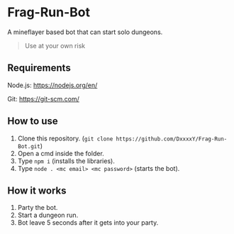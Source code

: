 # Frag-Run-Bot
A mineflayer based bot that can start solo dungeons.
> Use at your own risk

## Requirements
Node.js: https://nodejs.org/en/

Git: https://git-scm.com/

## How to use
1. Clone this repository. (`git clone https://github.com/DxxxxY/Frag-Run-Bot.git`)
2. Open a cmd inside the folder.
3. Type `npm i` (installs the libraries).
3. Type `node . <mc email> <mc password>` (starts the bot).

## How it works
1. Party the bot.
2. Start a dungeon run.
3. Bot leave 5 seconds after it gets into your party.
